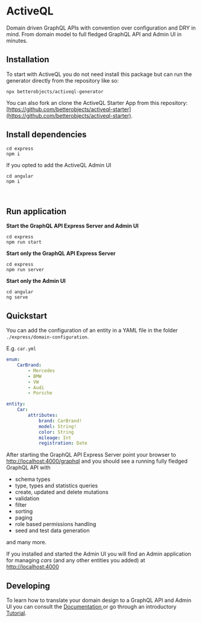 # ActiveQL

Domain driven GraphQL APIs with convention over configuration and DRY in mind. From domain model to full fledged GraphQL API and Admin UI in minutes.


## Installation

To start with ActiveQL you do not need install this package but can run the generator directly from the repository like so: 

```
npx betterobjects/activeql-generator
```

You can also fork an clone the ActiveQL Starter App from this repository: [https://github.com/betterobjects/activeql-starter](https://github.com/betterobjects/activeql-starter).


## Install dependencies 

```
cd express
npm i 
```

If you opted to add the ActiveQL Admin UI

```
cd angular
npm i 
```

<br>

## Run application

**Start the GraphQL API Express Server and Admin UI**

```
cd express
npm run start
```

**Start only the GraphQL API Express Server**

```
cd express
npm run server
```

**Start only the Admin UI**

```
cd angular
ng serve
```

## Quickstart 

You can add the configuration of an entity in a YAML file in the folder `./express/domain-configuration`. 

E.g. `car.yml`

```yaml
enum: 
	CarBrand: 
		- Mercedes
		- BMW
		- VW
		- Audi
		- Porsche

entity: 
	Car: 
		attributes: 
			brand: CarBrand!
			model: String!
			color: String
			mileage: Int
			registration: Date
```

After starting the GraphQL API Express Server point your browser to [http://localhost:4000/graphql](http://localhost:4000/graphql) and you should see a running fully fledged GraphQL API with 

* schema types
* type, types and statistics queries 
* create, updated and delete mutations
* validation
* filter
* sorting
* paging
* role based permissions handling
* seed and test data generation

and many more. 

If you installed and started the Admin UI you will find an Admin application for managing _cars_ (and any other entities you added) at [http://localhost:4000](http://localhost:4000)

## Developing

To learn how to translate your domain design to a GraphQL API and Admin UI you can consult the [Documentation ](https://betterobjects.github.io/activeql/) or go through an introductory [Tutorial](https://betterobjects.github.io/activeql/tutorial.html).